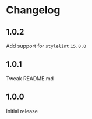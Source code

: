# Changelog

## 1.0.2

Add support for `stylelint` `15.0.0`

## 1.0.1

Tweak README.md

## 1.0.0

Initial release
